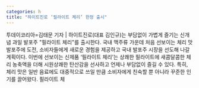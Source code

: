 ```yaml
---
categories: h
title: "하이트진로 ‘필라이트 체리’ 한정 출시"
---
```

투데이코리아=김태문 기자 | 하이트진로(대표 김인규)는 부담없이 가볍게 즐기는 신개념 과일 발포주 "필라이트 체리"를 출시한다. 국내 맥주류 가운데 처음 선보이는 체리 맛 발포주에 도전, 소비자들에게 새로운 경험을 제공하고 국내 발포주 시장을 선도해 나갈 계획이다. 이번에 선보이는 신제품 ‘필라이트 체리’는 상쾌한 필라이트에 새콤달콤한 체리 농축액을 더해 시원상쾌한 탄산감을 선사하고 언제나 부담없이 즐길 수 있다. 특히, 체리 맛은 일반 음료에도 대중적으로 쓰일 만큼 소비자에게 친숙할 뿐 아니라 꾸준한 인기를 끌어왔다. 필라이트 체